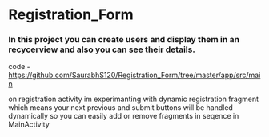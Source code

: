 # Registration_Form

### In this project you can create users and display them in an recycerview and also you can see their details.

code - https://github.com/SaurabhS120/Registration_Form/tree/master/app/src/main

on registration activity im experimanting with dynamic registration fragment which means
your next previous and submit buttons will be handled dynamically so you can easily add or remove fragments in seqence in MainActivity

